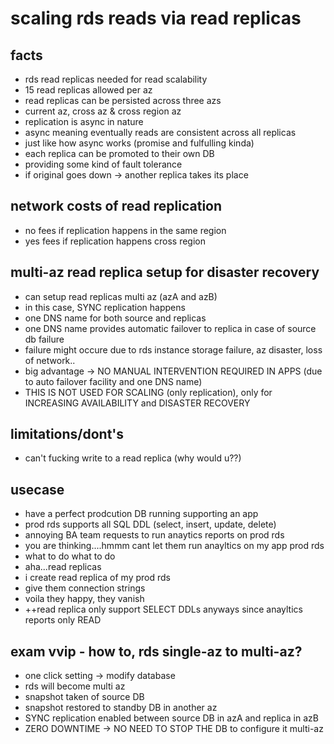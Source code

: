 # scaling rds reads via read replicas

## facts

- rds read replicas needed for read scalability
- 15 read replicas allowed per az
- read replicas can be persisted across three azs
- current az, cross az & cross region az
- replication is async in nature
- async meaning eventually reads are consistent across all replicas
- just like how async works (promise and fulfulling kinda)
- each replica can be promoted to their own DB
- providing some kind of fault tolerance
- if original goes down -> another replica takes its place

## network costs of read replication

- no fees if replication happens in the same region
- yes fees if replication happens cross region

## multi-az read replica setup for disaster recovery

- can setup read replicas multi az (azA and azB)
- in this case, SYNC replication happens
- one DNS name for both source and replicas
- one DNS name provides automatic failover to replica in case of source db failure
- failure might occure due to rds instance storage failure, az disaster, loss of network..
- big advantage -> NO MANUAL INTERVENTION REQUIRED IN APPS (due to auto failover facility and one DNS name)
- THIS IS NOT USED FOR SCALING (only replication), only for INCREASING AVAILABILITY and DISASTER RECOVERY

## limitations/dont's

- can't fucking write to a read replica (why would u??)

## usecase

- have a perfect prodcution DB running supporting an app
- prod rds supports all SQL DDL (select, insert, update, delete)
- annoying BA team requests to run anaytics reports on prod rds
- you are thinking....hmmm cant let them run anayltics on my app prod rds 
- what to do what to do
- aha...read replicas
- i create read replica of my prod rds
- give them connection strings
- voila they happy, they vanish
- ++read replica only support SELECT DDLs anyways since anayltics reports only READ

## exam vvip - how to, rds single-az to multi-az?

- one click setting -> modify database
- rds will become multi az
- snapshot taken of source DB
- snapshot restored to standby DB in another az
- SYNC replication enabled between source DB in azA and replica in azB
- ZERO DOWNTIME -> NO NEED TO STOP THE DB to configure it multi-az
